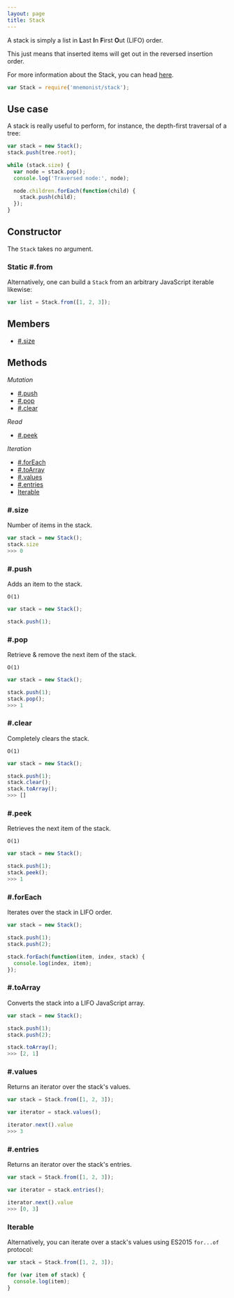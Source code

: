 ```yaml
---
layout: page
title: Stack
---
```


A stack is simply a list in **L**ast **I**n **F**irst **O**ut (LIFO) order.

This just means that inserted items will get out in the reversed insertion order.

For more information about the Stack, you can head [here](https://en.wikipedia.org/wiki/Stack_(abstract_data_type)).

```js
var Stack = require('mnemonist/stack');
```

## Use case

A stack is really useful to perform, for instance, the depth-first traversal of a tree:

```js
var stack = new Stack();
stack.push(tree.root);

while (stack.size) {
  var node = stack.pop();
  console.log('Traversed node:', node);

  node.children.forEach(function(child) {
    stack.push(child);
  });
}
```

## Constructor

The `Stack` takes no argument.

### Static #.from

Alternatively, one can build a `Stack` from an arbitrary JavaScript iterable likewise:

```js
var list = Stack.from([1, 2, 3]);
```

## Members

* [#.size](#size)

## Methods

*Mutation*

* [#.push](#push)
* [#.pop](#pop)
* [#.clear](#clear)

*Read*

* [#.peek](#peek)

*Iteration*

* [#.forEach](#foreach)
* [#.toArray](#toarray)
* [#.values](#values)
* [#.entries](#entries)
* [Iterable](#iterable)

### #.size

Number of items in the stack.

```js
var stack = new Stack();
stack.size
>>> 0
```

### #.push

Adds an item to the stack.

`O(1)`

```js
var stack = new Stack();

stack.push(1);
```

### #.pop

Retrieve & remove the next item of the stack.

`O(1)`

```js
var stack = new Stack();

stack.push(1);
stack.pop();
>>> 1
```

### #.clear

Completely clears the stack.

`O(1)`

```js
var stack = new Stack();

stack.push(1);
stack.clear();
stack.toArray();
>>> []
```

### #.peek

Retrieves the next item of the stack.

`O(1)`

```js
var stack = new Stack();

stack.push(1);
stack.peek();
>>> 1
```

### #.forEach

Iterates over the stack in LIFO order.

```js
var stack = new Stack();

stack.push(1);
stack.push(2);

stack.forEach(function(item, index, stack) {
  console.log(index, item);
});
```

### #.toArray

Converts the stack into a LIFO JavaScript array.

```js
var stack = new Stack();

stack.push(1);
stack.push(2);

stack.toArray();
>>> [2, 1]
```

### #.values

Returns an iterator over the stack's values.

```js
var stack = Stack.from([1, 2, 3]);

var iterator = stack.values();

iterator.next().value
>>> 3
```

### #.entries

Returns an iterator over the stack's entries.

```js
var stack = Stack.from([1, 2, 3]);

var iterator = stack.entries();

iterator.next().value
>>> [0, 3]
```

### Iterable

Alternatively, you can iterate over a stack's values using ES2015 `for...of` protocol:

```js
var stack = Stack.from([1, 2, 3]);

for (var item of stack) {
  console.log(item);
}
```
